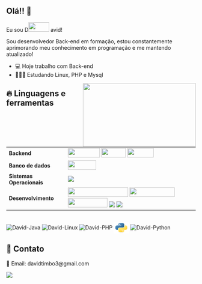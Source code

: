 ## Olá!! 👋
Eu sou D<img height="25px" src="https://img.shields.io/badge/DEV-%23181717.svg?style=for-the-badge&logo=dev.to&logoColor=white" width="55px"/>
avid!


Sou desenvolvedor Back-end em formação, estou constantemente aprimorando meu conhecimento em programação e me mantendo atualizado!      

- 💻 Hoje trabalho com Back-end
- 👨🏻‍💻 Estudando Linux, PHP e Mysql
 <img src="https://apilgriminnarnia.files.wordpress.com/2018/09/legally-blonde-laptop-e1536078931635.jpg" width="300px" height="170px" style="float: right;">



## 🔥 Linguagens e ferramentas

<p align="center">
  <table>
    <tr>
      <td><strong>Backend</strong></td>
      <td>
        <img height="25px" src="https://img.shields.io/badge/Python-800080.svg?style=for-the-badge&logo=Python&logoColor=white" width="85px"/>
        <img height="25px" src="https://img.shields.io/badge/PHP-00457C.svg?style=for-the-badge&logo=PHP&logoColor=white" width="65px"/>   
        <img height="25px" src="https://img.shields.io/badge/java-F0E68C.svg?style=for-the-badge&logo=openjdk&logoColor=black" width="70px"/>
      </td>
    </tr>
    <tr>
      <td><strong>Banco de dados</strong></td>
      <td>
        <img height="25px" src="https://img.shields.io/badge/mysql-696969.svg?style=for-the-badge&logo=mysql&logoColor=black" width="75px"/>
      </td>
    </tr>
    <tr>
      <td><strong>Sistemas Operacionais</strong></td>
      <td>
        <img src="https://img.shields.io/badge/-Linux-black?style=for-the-badge&logo=Linux" />
      </td>
    </tr>
    <tr>
      <td><strong>Desenvolvimento</strong></td>
      <td>
        <img height="25px" src="https://img.shields.io/badge/Visual%20Studio%20Code-0078d7.svg?style=for-the-badge&logo=visual-studio-code&logoColor=white" width="160px"/>
        <img height="25px" src="https://img.shields.io/badge/IntelliJ%20IDEA-000000.svg?style=for-the-badge&logo=IntelliJ-IDEA&logoColor=white" width="120px"/>
        <img height="25px" src="https://img.shields.io/badge/Eclipse%20IDE-2C2255.svg?style=for-the-badge&logo=Eclipse-IDE&logoColor=white" width="105px"/>   
        <img src="https://img.shields.io/badge/-Git-white?style=for-the-badge&logo=Git" />
        <img src="https://img.shields.io/badge/GitHub-%2312100E.svg?&style=for-the-badge&logo=Github&logoColor=white" /> 
      </td>
    </tr>
  </table>
</p>



<div style="display: inline_block"><br>
  <img align="center" alt="David-Java" height="30" width="40" src="https://cdn.jsdelivr.net/gh/devicons/devicon/icons/java/java-original.svg">
  <img align="center" alt="David-Linux" height="30" width="40" src="https://cdn.jsdelivr.net/gh/devicons/devicon/icons/linux/linux-original.svg">
  <img align="center" alt="David-PHP" height="30" width="40" src="https://cdn.jsdelivr.net/gh/devicons/devicon/icons/php/php-plain.svg">
  <img align="center" alt="David-Python" height="30" width="40" src="https://raw.githubusercontent.com/devicons/devicon/master/icons/python/python-original.svg">
  <img align="center" alt="David-Python" height="30" width="40" src=https://cdn.jsdelivr.net/gh/devicons/devicon/icons/vscode/vscode-original.svg
</div>

 ## 👥 Contato
<p>📩 Email: davidtimbo3@gmail.com</p>

<div>
   <a href="https://www.linkedin.com/in/davidmelo-" target="_blank">
      <img src="https://img.shields.io/badge/-LinkedIn-%230077B5?style=for-the-badge&logo=linkedin&logoColor=white">
   </a> 
</div>



  
